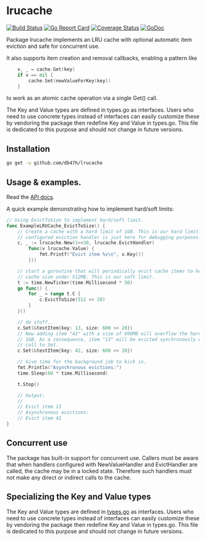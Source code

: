 # lrucache

[![Build Status][ci-img]][ci] [![Go Report Card][lint-img]][lint] [![Coverage Status][cover-img]][cover] [![GoDoc][godoc-img]][godoc]

Package lrucache implements an LRU cache with optional automatic item eviction and safe for concurrent use.

It also supports item creation and removal callbacks, enabling a pattern like

```go
    v, _ = cache.Get(key)
    if v == nil {
        cache.Set(newValueForKey(key))
    }
```

 to work as an atomic cache operation via a single Get() call.

The Key and Value types are defined in types.go as interfaces. Users who need
to use concrete types instead of interfaces can easily customize these by
vendoring the package then redefine Key and Value in types.go. This file is
dedicated to this purpose and should not change in future versions.

## Installation

```bash
go get -u github.com/db47h/lrucache
```

## Usage & examples.

Read the [API docs][godoc].

A quick example demonstrating how to implement hard/soft limits:

```go
// Using EvictToSize to implement hard/soft limit.
func ExampleLRUCache_EvictToSize() {
	// Create a cache with a hard limit of 1GB. This is our hard limit. The
	// configured eviction handler is just here for debugging purposes.
	c, _ := lrucache.New(1<<30, lrucache.EvictHandler(
		func(v lrucache.Value) {
			fmt.Printf("Evict item %v\n", v.Key())
		}))

	// start a goroutine that will periodically evict cache items to keep the
	// cache size under 512MB. This is our soft limit.
	t := time.NewTicker(time.Millisecond * 50)
	go func() {
		for _ = range t.C {
			c.EvictToSize(512 << 20)
		}
	}()

	// do stuff..
	c.Set(&testItem{key: 13, size: 600 << 20})
	// Now adding item "42" with a size of 600MB will overflow the hard limit of
	// 1GB. As a consequence, item "13" will be evicted synchronously with the
	// call to Set.
	c.Set(&testItem{key: 42, size: 600 << 20})

	// Give time for the background job to kick in.
	fmt.Println("Asynchronous evictions:")
	time.Sleep(60 * time.Millisecond)

	t.Stop()

	// Output:
	//
	// Evict item 13
	// Asynchronous evictions:
	// Evict item 42
}
```

## Concurrent use

The package has built-in support for concurrent use. Callers must be aware that
when handlers configured with NewValueHandler and EvictHandler are called, the
cache may be in a locked state. Therefore such handlers must not make any direct
or indirect calls to the cache.

## Specializing the Key and Value types

The Key and Value types are defined in [types.go] as interfaces. Users who need to
use concrete types instead of interfaces can easily customize these by vendoring
the package then redefine Key and Value in types.go. This file is dedicated to
this purpose and should not change in future versions.

[ci]: https://travis-ci.org/db47h/lrucache
[ci-img]: https://travis-ci.org/db47h/lrucache.svg?branch=master
[lint]: https://goreportcard.com/report/github.com/db47h/lrucache
[lint-img]: https://goreportcard.com/badge/github.com/db47h/lrucache
[cover]: https://coveralls.io/github/db47h/lrucache
[cover-img]: https://coveralls.io/repos/github/db47h/lrucache/badge.svg
[godoc]: https://godoc.org/github.com/db47h/lrucache
[godoc-img]: https://godoc.org/github.com/db47h/lrucache?status.svg

[GetWithDefault]: https://godoc.org/github.com/db47h/lrucache#LRUCache.GetWithDefault
[types.go]: https://github.com/db47h/lrumap/blob/master/types.go
